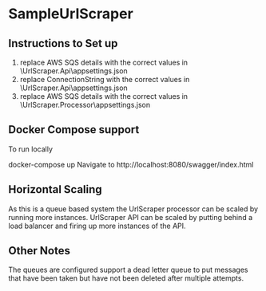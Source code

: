 # SampleUrlScraper

Instructions to Set up
----------------------
1) replace AWS SQS details with the correct values in \UrlScraper.Api\appsettings.json
2) replace ConnectionString with the correct values in \UrlScraper.Api\appsettings.json
3) replace AWS SQS details with the correct values in \UrlScraper.Processor\appsettings.json

Docker Compose support
----------------------
To run locally

docker-compose up
Navigate to http://localhost:8080/swagger/index.html


Horizontal Scaling
------------------
As this is a queue based system the UrlScraper processor can be scaled by running more instances.
UrlScraper API can be scaled by putting behind a load balancer and firing up more instances of the API.

Other Notes
-----------

The queues are configured support a dead letter queue to put messages that have been taken but have not been deleted after multiple attempts.